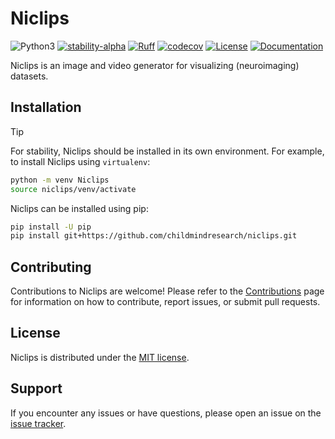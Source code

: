 <!-- prettier ignore -->
<h1> Niclips </h1>

![Python3](https://img.shields.io/badge/python->=3.11-blue.svg)
[![stability-alpha](https://img.shields.io/badge/stability-alpha-f4d03f.svg)](https://github.com/mkenney/software-guides/blob/master/STABILITY-BADGES.md#alpha)
[![Ruff](https://img.shields.io/endpoint?url=https://raw.githubusercontent.com/astral-sh/ruff/main/assets/badge/v2.json)](https://github.com/astral-sh/ruff)
[![codecov](https://codecov.io/gh/childmindresearch/niclips/branch/main/graph/badge.svg?token=22HWWFWPW5)](https://codecov.io/gh/childmindresearch/niclips)
[![License](https://img.shields.io/badge/license-MIT-blue.svg)](https://github.com/childmindresearch/niclips/blob/main/LICENSE)
[![Documentation](https://img.shields.io/badge/documentation-8CA1AF?logo=readthedocs&logoColor=fff)](https://childmindresearch.github.io/niclips)

Niclips is an image and video generator for visualizing (neuroimaging) datasets.

## Installation

> [!TIP]
> For stability, Niclips should be installed in its own environment. For example, to
> install Niclips using `virtualenv`:
>
> ```sh
> python -m venv Niclips
> source niclips/venv/activate
> ```

Niclips can be installed using pip:

```sh
pip install -U pip
pip install git+https://github.com/childmindresearch/niclips.git
```

<!-- ## Usage

To get started, try using the boilerplate command:

```sh
niftyone <bids_directory> <output_directory> <analysis_level>
```

> [!TIP]
> To see all arguments, run:
>
> ```sh
> niftyone --help
> ```

### Quick-start

1. Generate figures for each participant

   ```sh
   niftyone <bids_directory> <output_directory> participant
   ```

2. Collect participant figures into a compatible dataset

   ```sh
   niftyone <bids_directory> <output_directory> group
   ```

3. Launch FiftyOne app

   ```sh
   niftyone <bids_directory> <output_directory> launch
   ``` -->

<!-- ## Documentation

For detailed information, including advanced usage, please visit our [documentation]. -->

## Contributing

Contributions to Niclips are welcome! Please refer to the [Contributions] page for
information on how to contribute, report issues, or submit pull requests.

## License

Niclips is distributed under the [MIT license].

## Support

If you encounter any issues or have questions, please open an issue on the
[issue tracker].

<!-- Links -->

[Contributions]: https://github.com/childmindresearch/Niclips/blob/main/CONTRIBUTING.md
[MIT license]: https://github.com/childmindresearch/Niclips/blob/main/LICENSE
[issue tracker]: https://github.com/childmindresearch/Niclips/issues
